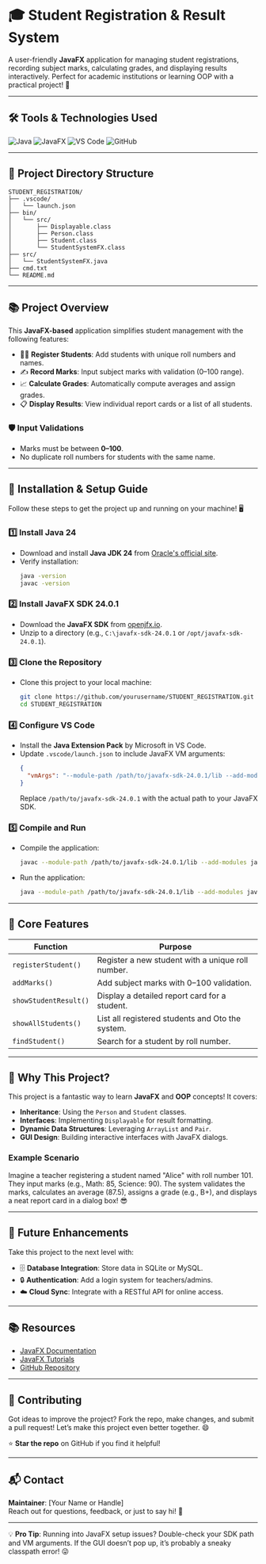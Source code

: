 # 🎓 Student Registration & Result System

A user-friendly **JavaFX** application for managing student registrations, recording subject marks, calculating grades, and displaying results interactively. Perfect for academic institutions or learning OOP with a practical project! 🚀

---

## 🛠️ Tools & Technologies Used

![Java](https://img.shields.io/badge/Java-24-blue?style=flat-square)
![JavaFX](https://img.shields.io/badge/JavaFX-24.0.1-green?style=flat-square)
![VS Code](https://img.shields.io/badge/VS_Code-IDE-blue?style=flat-square)
![GitHub](https://img.shields.io/badge/GitHub-Version_Control-yellow?style=flat-square)

---

## 📂 Project Directory Structure

```
STUDENT_REGISTRATION/
├── .vscode/
│   └── launch.json
├── bin/
│   └── src/
│       ├── Displayable.class
│       ├── Person.class
│       ├── Student.class
│       └── StudentSystemFX.class
├── src/
│   └── StudentSystemFX.java
├── cmd.txt
└── README.md
```

---

## 📚 Project Overview

This **JavaFX-based** application simplifies student management with the following features:

- 👩‍🎓 **Register Students**: Add students with unique roll numbers and names.
- ✍️ **Record Marks**: Input subject marks with validation (0–100 range).
- 📈 **Calculate Grades**: Automatically compute averages and assign grades.
- 📋 **Display Results**: View individual report cards or a list of all students.

### 🛡️ Input Validations
- Marks must be between **0–100**.
- No duplicate roll numbers for students with the same name.

---

## 🚀 Installation & Setup Guide

Follow these steps to get the project up and running on your machine! 🖥️

### 1️⃣ Install Java 24
- Download and install **Java JDK 24** from [Oracle's official site](https://www.oracle.com/java/technologies/javase/jdk21-archive-downloads.html).
- Verify installation:
  ```bash
  java -version
  javac -version
  ```

### 2️⃣ Install JavaFX SDK 24.0.1
- Download the **JavaFX SDK** from [openjfx.io](https://openjfx.io).
- Unzip to a directory (e.g., `C:\javafx-sdk-24.0.1` or `/opt/javafx-sdk-24.0.1`).

### 3️⃣ Clone the Repository
- Clone this project to your local machine:
  ```bash
  git clone https://github.com/yourusername/STUDENT_REGISTRATION.git
  cd STUDENT_REGISTRATION
  ```

### 4️⃣ Configure VS Code
- Install the **Java Extension Pack** by Microsoft in VS Code.
- Update `.vscode/launch.json` to include JavaFX VM arguments:
  ```json
  {
    "vmArgs": "--module-path /path/to/javafx-sdk-24.0.1/lib --add-modules javafx.controls,javafx.fxml"
  }
  ```
  Replace `/path/to/javafx-sdk-24.0.1` with the actual path to your JavaFX SDK.

### 5️⃣ Compile and Run
- Compile the application:
  ```bash
  javac --module-path /path/to/javafx-sdk-24.0.1/lib --add-modules javafx.controls -d bin src/StudentSystemFX.java
  ```
- Run the application:
  ```bash
  java --module-path /path/to/javafx-sdk-24.0.1/lib --add-modules javafx.controls -cp bin src.StudentSystemFX
  ```

---

## 🧠 Core Features

| **Function**          | **Purpose**                                      |
|-----------------------|--------------------------------------------------|
| `registerStudent()`   | Register a new student with a unique roll number. |
| `addMarks()`          | Add subject marks with 0–100 validation.         |
| `showStudentResult()` | Display a detailed report card for a student.    |
| `showAllStudents()`   | List all registered students and Oto the system. |
| `findStudent()`       | Search for a student by roll number.             |

---

## 🌟 Why This Project?

This project is a fantastic way to learn **JavaFX** and **OOP** concepts! It covers:
- **Inheritance**: Using the `Person` and `Student` classes.
- **Interfaces**: Implementing `Displayable` for result formatting.
- **Dynamic Data Structures**: Leveraging `ArrayList` and `Pair`.
- **GUI Design**: Building interactive interfaces with JavaFX dialogs.

### Example Scenario
Imagine a teacher registering a student named "Alice" with roll number 101. They input marks (e.g., Math: 85, Science: 90). The system validates the marks, calculates an average (87.5), assigns a grade (e.g., B+), and displays a neat report card in a dialog box! 😎

---

## 🔮 Future Enhancements

Take this project to the next level with:
- 🗄️ **Database Integration**: Store data in SQLite or MySQL.
- 🔒 **Authentication**: Add a login system for teachers/admins.
- ☁️ **Cloud Sync**: Integrate with a RESTful API for online access.

---

## 📚 Resources

- [JavaFX Documentation](https://openjfx.io)
- [JavaFX Tutorials](https://code.makery.ch/library/javafx-tutorial/)
- [GitHub Repository](https://github.com/yourusername/STUDENT_REGISTRATION)

---

## 🙌 Contributing

Got ideas to improve the project? Fork the repo, make changes, and submit a pull request! Let’s make this project even better together. 😄

⭐ **Star the repo** on GitHub if you find it helpful!

---

## 📬 Contact

**Maintainer**: [Your Name or Handle]  
Reach out for questions, feedback, or just to say hi! 👋

---

💡 **Pro Tip**: Running into JavaFX setup issues? Double-check your SDK path and VM arguments. If the GUI doesn’t pop up, it’s probably a sneaky classpath error! 😜
